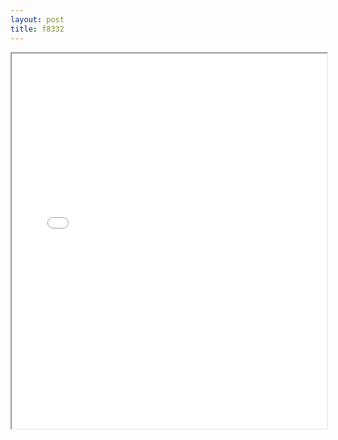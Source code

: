 ```yaml
---
layout: post
title: f8332
---
```


<div class="pdf-container">
<iframe src="/ea/assets/pdfs/forms/f8332.pdf" height="600" width="100%" allowFullScreen="true"></iframe>
</div>

